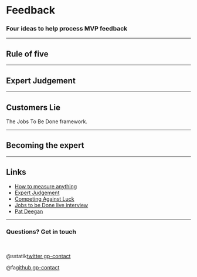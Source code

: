 # Feedback

### Four ideas to help process MVP feedback

---

## Rule of five

---

## Expert Judgement

---

## Customers Lie

The Jobs To Be Done framework.

---

## Becoming the expert

---

## Links

* [How to measure anything](https://www.amazon.com/How-Measure-Anything-Intangibles-Business/dp/1452654204)
* [Expert Judgement](https://en.wikipedia.org/wiki/Structured_expert_judgment:_the_classical_model)
* [Competing Against Luck](https://www.amazon.com/Competing-Against-Luck-Innovation-Customer/dp/0062435612)
* [Jobs to be Done live interview](http://businessofsoftware.org/talk/uncovering-the-jobs-to-be-done/)
* [Pat Deegan](https://www.youtube.com/watch?v=HSQJ_3UUF8Y)

---

### Questions? Get in touch

<br>

@sstatik[twitter gp-contact](@sstatik)

@fa[github gp-contact](statik)
